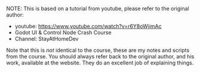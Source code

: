NOTE: This is based on a tutorial from youtube, please refer to the original author: 
* youtube:  https://www.youtube.com/watch?v=r6Y8oWjimAc
* Godot UI & Control Node Crash Course
* Channel: StayAtHomeDev


Note that this is *not* identical to the course, these are my notes and scripts from the course. You should always refer back to the original author, and his work, available at the website.  They do an excellent job of explaining things.

